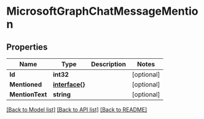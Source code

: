 # MicrosoftGraphChatMessageMention

## Properties

Name | Type | Description | Notes
------------ | ------------- | ------------- | -------------
**Id** | **int32** |  | [optional] 
**Mentioned** | [**interface{}**](.md) |  | [optional] 
**MentionText** | **string** |  | [optional] 

[[Back to Model list]](../README.md#documentation-for-models) [[Back to API list]](../README.md#documentation-for-api-endpoints) [[Back to README]](../README.md)


